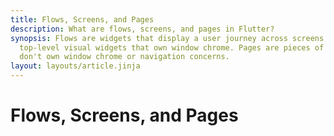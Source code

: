 ```yaml
---
title: Flows, Screens, and Pages
description: What are flows, screens, and pages in Flutter?
synopsis: Flows are widgets that display a user journey across screens or pages. Screens are
  top-level visual widgets that own window chrome. Pages are pieces of primary content, which
  don't own window chrome or navigation concerns.
layout: layouts/article.jinja
---
```

# Flows, Screens, and Pages
